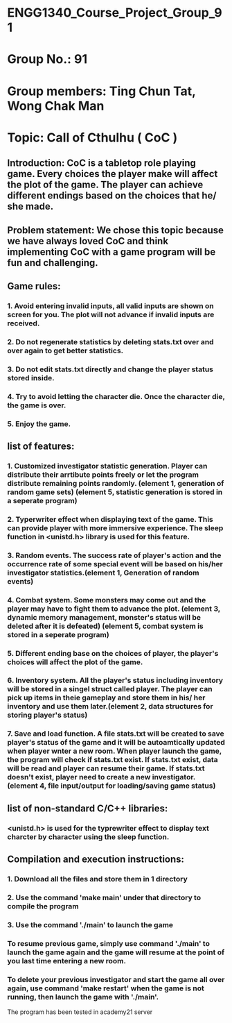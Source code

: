 # ENGG1340_Course_Project_Group_91
# Group No.: 91
# Group members: Ting Chun Tat, Wong Chak Man
# Topic: Call of Cthulhu ( CoC )


## Introduction: CoC is a tabletop role playing game. Every choices the player make will affect the plot of the game. The player can achieve different endings based on the choices that he/ she made.

## Problem statement: We chose this topic because we have always loved CoC and think implementing CoC with a game program will be fun and challenging.


## Game rules:
### 1. Avoid entering invalid inputs, all valid inputs are shown on screen for you. The plot will not advance if invalid inputs are received.
### 2. Do not regenerate statistics by deleting stats.txt over and over again to get better statistics.
### 3. Do not edit stats.txt directly and change the player status stored inside.
### 4. Try to avoid letting the character die. Once the character die, the game is over.
### 5. Enjoy the game.


## list of features:
### 1. Customized investigator statistic generation. Player can distribute their arrtibute points freely or let the program distribute remaining points randomly. (element 1, generation of random game sets) (element 5, statistic generation is stored in a seperate program)
### 2. Typerwriter effect when displaying text of the game. This can provide player with more immersive experience. The sleep function in <unistd.h> library is used for this feature.
### 3. Random events. The success rate of player's action and the occurrence rate of some special event will be based on his/her investigator statistics.(element 1, Generation of random events)
### 4. Combat system. Some monsters may come out and the player may have to fight them to advance the plot. (element 3, dynamic memory management, monster's status will be deleted after it is defeated) (element 5, combat system is stored in a seperate program)
### 5. Different ending base on the choices of player, the player's choices will affect the plot of the game.
### 6. Inventory system. All the player's status including inventory will be stored in a singel struct called player. The player can pick up items in theie gameplay and store them in his/ her inventory and use them later.(element 2, data structures for storing player's status) 
### 7. Save and load function. A file stats.txt will be created to save player's status of the game and it will be autoamtically updated when player wnter a new room. When player launch the game, the program will check if stats.txt exist. If stats.txt exist, data will be read and player can resume their game. If stats.txt doesn't exist, player need to create a new investigator. (element 4, file input/output for loading/saving game status)


## list of non-standard C/C++ libraries:
### <unistd.h> is used for the typrewriter effect to display text charcter by character using the sleep function.


## Compilation and execution instructions:
### 1. Download all the files and store them in 1 directory
### 2. Use the command 'make main' under that directory to compile the program
### 3. Use the command './main' to launch the game

### To resume previous game, simply use command './main' to launch the game again and the game will resume at the point of you last time entering a new room.
### To delete your previous investigator and start the game all over again, use command 'make restart' when the game is not running, then launch the game with './main'.


The program has been tested in academy21 server
